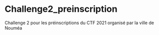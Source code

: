 # Challenge2_preinscription
Challenge 2 pour les préinscriptions du CTF 2021 organisé par la ville de Nouméa

